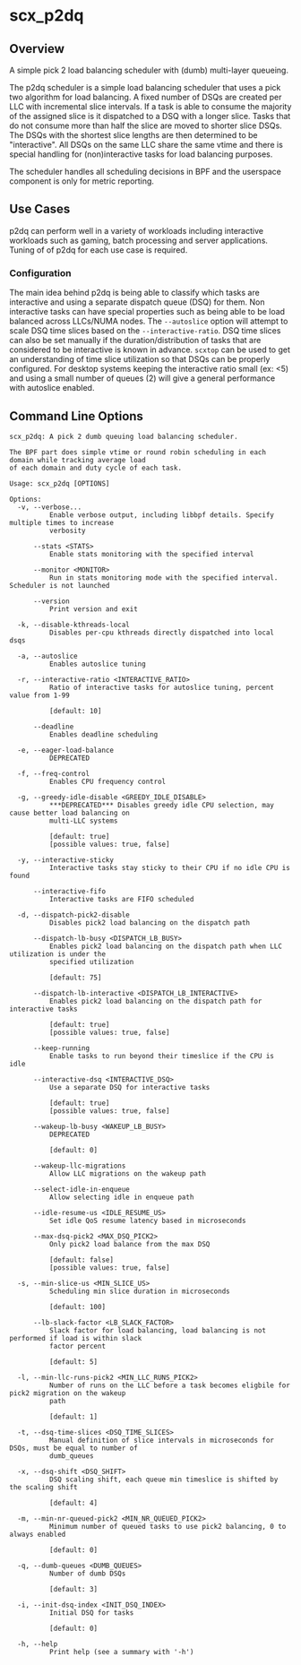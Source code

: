 # scx_p2dq

## Overview
A simple pick 2 load balancing scheduler with (dumb) multi-layer queueing.

The p2dq scheduler is a simple load balancing scheduler that uses a pick two
algorithm for load balancing. A fixed number of DSQs are created per LLC with
incremental slice intervals. If a task is able to consume the majority of the
assigned slice is it dispatched to a DSQ with a longer slice. Tasks that do not
consume more than half the slice are moved to shorter slice DSQs. The DSQs with
the shortest slice lengths are then determined to be "interactive". All DSQs on
the same LLC share the same vtime and there is special handling for
(non)interactive tasks for load balancing purposes.

The scheduler handles all scheduling decisions in BPF and the userspace
component is only for metric reporting.

## Use Cases
p2dq can perform well in a variety of workloads including interactive workloads
such as gaming, batch processing and server applications. Tuning of of p2dq for
each use case is required.

### Configuration
The main idea behind p2dq is being able to classify which tasks are interactive
and using a separate dispatch queue (DSQ) for them. Non interactive tasks
can have special properties such as being able to be load balanced across
LLCs/NUMA nodes. The `--autoslice` option will attempt to scale DSQ time slices
based on the `--interactive-ratio`. DSQ time slices can also be set manually
if the duration/distribution of tasks that are considered to be interactive is
known in advance. `scxtop` can be used to get an understanding of time slice
utilization so that DSQs can be properly configured. For desktop systems keeping
the interactive ratio small (ex: <5) and using a small number of queues (2) will
give a general performance with autoslice enabled.

## Command Line Options

```
scx_p2dq: A pick 2 dumb queuing load balancing scheduler.

The BPF part does simple vtime or round robin scheduling in each domain while tracking average load
of each domain and duty cycle of each task.

Usage: scx_p2dq [OPTIONS]

Options:
  -v, --verbose...
          Enable verbose output, including libbpf details. Specify multiple times to increase
          verbosity

      --stats <STATS>
          Enable stats monitoring with the specified interval

      --monitor <MONITOR>
          Run in stats monitoring mode with the specified interval. Scheduler is not launched

      --version
          Print version and exit

  -k, --disable-kthreads-local
          Disables per-cpu kthreads directly dispatched into local dsqs

  -a, --autoslice
          Enables autoslice tuning

  -r, --interactive-ratio <INTERACTIVE_RATIO>
          Ratio of interactive tasks for autoslice tuning, percent value from 1-99
          
          [default: 10]

      --deadline
          Enables deadline scheduling

  -e, --eager-load-balance
          DEPRECATED

  -f, --freq-control
          Enables CPU frequency control

  -g, --greedy-idle-disable <GREEDY_IDLE_DISABLE>
          ***DEPRECATED*** Disables greedy idle CPU selection, may cause better load balancing on
          multi-LLC systems
          
          [default: true]
          [possible values: true, false]

  -y, --interactive-sticky
          Interactive tasks stay sticky to their CPU if no idle CPU is found

      --interactive-fifo
          Interactive tasks are FIFO scheduled

  -d, --dispatch-pick2-disable
          Disables pick2 load balancing on the dispatch path

      --dispatch-lb-busy <DISPATCH_LB_BUSY>
          Enables pick2 load balancing on the dispatch path when LLC utilization is under the
          specified utilization
          
          [default: 75]

      --dispatch-lb-interactive <DISPATCH_LB_INTERACTIVE>
          Enables pick2 load balancing on the dispatch path for interactive tasks
          
          [default: true]
          [possible values: true, false]

      --keep-running
          Enable tasks to run beyond their timeslice if the CPU is idle

      --interactive-dsq <INTERACTIVE_DSQ>
          Use a separate DSQ for interactive tasks
          
          [default: true]
          [possible values: true, false]

      --wakeup-lb-busy <WAKEUP_LB_BUSY>
          DEPRECATED
          
          [default: 0]

      --wakeup-llc-migrations
          Allow LLC migrations on the wakeup path

      --select-idle-in-enqueue
          Allow selecting idle in enqueue path

      --idle-resume-us <IDLE_RESUME_US>
          Set idle QoS resume latency based in microseconds

      --max-dsq-pick2 <MAX_DSQ_PICK2>
          Only pick2 load balance from the max DSQ
          
          [default: false]
          [possible values: true, false]

  -s, --min-slice-us <MIN_SLICE_US>
          Scheduling min slice duration in microseconds
          
          [default: 100]

      --lb-slack-factor <LB_SLACK_FACTOR>
          Slack factor for load balancing, load balancing is not performed if load is within slack
          factor percent
          
          [default: 5]

  -l, --min-llc-runs-pick2 <MIN_LLC_RUNS_PICK2>
          Number of runs on the LLC before a task becomes eligbile for pick2 migration on the wakeup
          path
          
          [default: 1]

  -t, --dsq-time-slices <DSQ_TIME_SLICES>
          Manual definition of slice intervals in microseconds for DSQs, must be equal to number of
          dumb_queues

  -x, --dsq-shift <DSQ_SHIFT>
          DSQ scaling shift, each queue min timeslice is shifted by the scaling shift
          
          [default: 4]

  -m, --min-nr-queued-pick2 <MIN_NR_QUEUED_PICK2>
          Minimum number of queued tasks to use pick2 balancing, 0 to always enabled
          
          [default: 0]

  -q, --dumb-queues <DUMB_QUEUES>
          Number of dumb DSQs
          
          [default: 3]

  -i, --init-dsq-index <INIT_DSQ_INDEX>
          Initial DSQ for tasks
          
          [default: 0]

  -h, --help
          Print help (see a summary with '-h')
```
